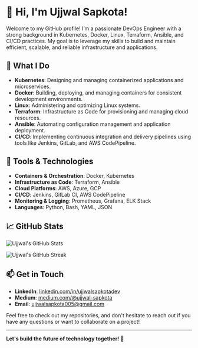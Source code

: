 # 👋 Hi, I'm Ujjwal Sapkota!

Welcome to my GitHub profile! I’m a passionate DevOps Engineer with a strong background in Kubernetes, Docker, Linux, Terraform, Ansible, and CI/CD practices. My goal is to leverage my skills to build and maintain efficient, scalable, and reliable infrastructure and applications.

## 🚀 What I Do

- **Kubernetes**: Designing and managing containerized applications and microservices.
- **Docker**: Building, deploying, and managing containers for consistent development environments.
- **Linux**: Administering and optimizing Linux systems.
- **Terraform**: Infrastructure as Code for provisioning and managing cloud resources.
- **Ansible**: Automating configuration management and application deployment.
- **CI/CD**: Implementing continuous integration and delivery pipelines using tools like Jenkins, GitLab, and AWS CodePipeline.

## 🔧 Tools & Technologies

- **Containers & Orchestration**: Docker, Kubernetes
- **Infrastructure as Code**: Terraform, Ansible
- **Cloud Platforms**: AWS, Azure, GCP
- **CI/CD**: Jenkins, GitLab CI, AWS CodePipeline
- **Monitoring & Logging**: Prometheus, Grafana, ELK Stack
- **Languages**: Python, Bash, YAML, JSON

## 📈 GitHub Stats

![Ujjwal's GitHub Stats](https://github-readme-stats.vercel.app/api?username=ujjwal0005&show_icons=true&count_private=true&hide=prs&theme=radical)

![Ujjwal's GitHub Streak](https://github-readme-streak-stats.herokuapp.com/?user=ujjwal0005&theme=dark)

## 📫 Get in Touch

- **LinkedIn**: [linkedin.com/in/ujjwalsapkotadev](https://linkedin.com/in/ujjwalsapkotadev)
- **Medium**: [medium.com/@ujjwal-sapkota](https://medium.com/@ujjwalsapkota005)
- **Email**: [ujjwalsapkota005@gmail.com](mailto:ujjwalsapkota005@example.com)

Feel free to check out my repositories, and don't hesitate to reach out if you have any questions or want to collaborate on a project!

---

**Let's build the future of technology together!** 🚀

